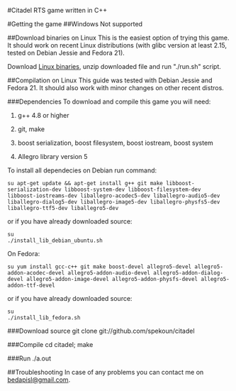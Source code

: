 #Citadel
RTS game written in C++

#Getting the game
##Windows
Not supported

##Download binaries on Linux
This is the easiest option of trying this game. It should work on recent Linux distributions (with glibc version at least 2.15, tested on Debian Jessie and Fedora 21).

Download [Linux binaries](https://sourceforge.net/projects/citadel-game/files/), unzip downloaded file and run "./run.sh" script.

##Compilation on Linux
This guide was tested with Debian Jessie and Fedora 21. It should also work with minor changes on other recent distros. 

###Dependencies
To download and compile this game you will need:

1. g++ 4.8 or higher

2. git, make

3. boost serialization, boost filesystem, boost iostream, boost system

4. Allegro library version 5

To install all dependecies on Debian run command:

	su apt-get update && apt-get install g++ git make libboost-serialization-dev libboost-system-dev libboost-filesystem-dev libboost-iostreams-dev liballegro-acodec5-dev liballegro-audio5-dev liballegro-dialog5-dev liballegro-image5-dev liballegro-physfs5-dev liballegro-ttf5-dev liballegro5-dev

or if you have already downloaded source:

	su
	./install_lib_debian_ubuntu.sh

On Fedora:

	su yum install gcc-c++ git make boost-devel allegro5-devel allegro5-addon-acodec-devel allegro5-addon-audio-devel allegro5-addon-dialog-devel allegro5-addon-image-devel allegro5-addon-physfs-devel allegro5-addon-ttf-devel

or if you have already downloaded source:
	
	su
	./install_lib_fedora.sh

###Download source
	git clone git://github.com/spekoun/citadel

###Compile
	cd citadel; make

###Run
	./a.out

##Troubleshooting
In case of any problems you can contact me on bedapisl@gmail.com.

